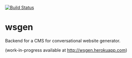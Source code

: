 [![Build Status](https://travis-ci.org/gorjanz/wsgen.svg?branch=master)](https://travis-ci.org/gorjanz/wsgen)

# wsgen
Backend for a CMS for conversational website generator.

(work-in-progress available at http://wsgen.herokuapp.com)
